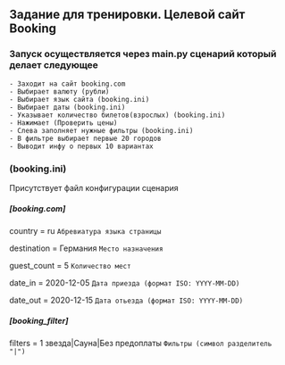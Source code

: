 ## Задание для тренировки. Целевой сайт Booking

### Запуск осуществляется через main.py сценарий который делает следующее
    - Заходит на сайт booking.com
    - Выбирает валюту (рубли)
    - Выбирает язык сайта (booking.ini)
    - Выбирает даты (booking.ini)
    - Указывает количество билетов(взрослых) (booking.ini)
    - Нажимает (Проверить цены)
    - Слева заполняет нужные фильтры (booking.ini)
    - В фильтре выбирает первые 20 городов
    - Выводит инфу о первых 10 вариантах

### (booking.ini)
Присутствует файл конфигурации сценария


##### [booking.com]

country = ru `Абревиатура языка страницы`

destination = Германия `Место назначения`

guest_count = 5 `Количество мест`

date_in = 2020-12-05 `Дата приезда (формат ISO: YYYY-MM-DD)`

date_out = 2020-12-15 `Дата отьезда (формат ISO: YYYY-MM-DD)`

##### [booking_filter]

filters = 1 звезда|Сауна|Без предоплаты `Фильтры (символ разделитель "|")`
